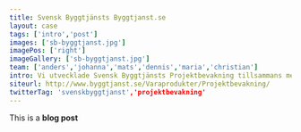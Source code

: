```yaml
---
title: Svensk Byggtjänsts Byggtjanst.se
layout: case
tags: ['intro','post']
images: ['sb-byggtjanst.jpg']
imagePos: ['right']
imageGallery: ['sb-byggtjanst.jpg']
team: ['anders','johanna','mats','dennis','maria','christian']
intro: Vi utvecklade Svensk Byggtjänsts Projektbevakning tillsammans med byråpartnern Britny.
siteurl: http://www.byggtjanst.se/Varaprodukter/Projektbevakning/
twitterTag: 'svenskbyggtjanst','projektbevakning'
---
```


This is a **blog post**

